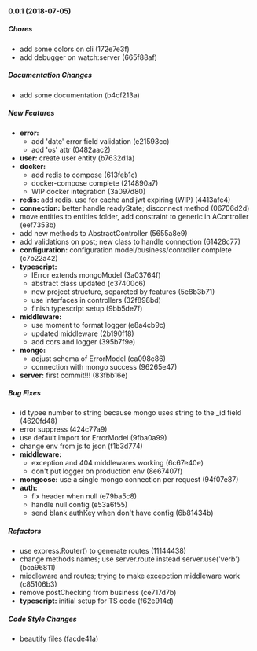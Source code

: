 #### 0.0.1 (2018-07-05)

##### Chores

*  add some colors on cli (172e7e3f)
*  add debugger on watch:server (665f88af)

##### Documentation Changes

*  add some documentation (b4cf213a)

##### New Features

* **error:**
  *  add 'date' error field validation (e21593cc)
  *  add 'os' attr (0482aac2)
* **user:**  create user entity (b7632d1a)
* **docker:**
  *  add redis to compose (613feb1c)
  *  docker-compose complete (214890a7)
  *  WIP docker integration (3a097d80)
* **redis:**  add redis. use for cache and jwt expiring (WIP) (4413afe4)
* **connection:**  better handle readyState; disconnect method (06706d2d)
*  move entities to entities folder, add constraint to generic in AController (eef7353b)
*  add new methods to AbstractController (5655a8e9)
*  add validations on post; new class to handle connection (61428c77)
* **configuration:**  configuration model/business/controller complete (c7b22a42)
* **typescript:**
  *  IError extends mongoModel (3a03764f)
  *  abstract class updated (c37400c6)
  *  new project structure, separeted by features (5e8b3b71)
  *  use interfaces in controllers (32f898bd)
  *  finish typescript setup (9bb5de7f)
* **middleware:**
  *  use moment to format logger (e8a4cb9c)
  *  updated middleware (2b190f18)
  *  add cors and logger (395b7f9e)
* **mongo:**
  *  adjust schema of ErrorModel (ca098c86)
  *  connection with mongo success (96265e47)
* **server:**  first commit!!! (83fbb16e)

##### Bug Fixes

*  id typee number to string because mongo uses string to the _id field (4620fd48)
*  error suppress (424c77a9)
*  use default import for ErrorModel (9fba0a99)
*  change env from js to json (f1b3d774)
* **middleware:**
  *  exception and 404 middlewares working (6c67e40e)
  *  don't put logger on production env (8e67407f)
* **mongoose:**  use a single mongo connection per request (94f07e87)
* **auth:**
  *  fix header when null (e79ba5c8)
  *  handle null config (e53a6f55)
  *  send blank authKey when don't have config (6b81434b)

##### Refactors

*  use express.Router() to generate routes (11144438)
*  change methods names; use server.route instead server.use('verb') (bca96811)
*  middleware and routes; trying to make excepction middleware work (c85106b3)
*  remove postChecking from business (ce717d7b)
* **typescript:**  initial setup for TS code (f62e914d)

##### Code Style Changes

*  beautify files (facde41a)

